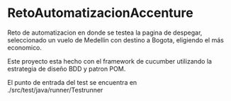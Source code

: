 # RetoAutomatizacionAccenture

Reto de automatizacion en donde se testea la pagina de despegar, seleccionado un vuelo de Medellin con destino a Bogota, eligiendo el más economico.

Este proyecto esta hecho con el framework de cucumber utilizando la estrategia de diseño BDD y patron POM.

El punto de entrada del test se encuentra en ./src/test/java/runner/Testrunner



